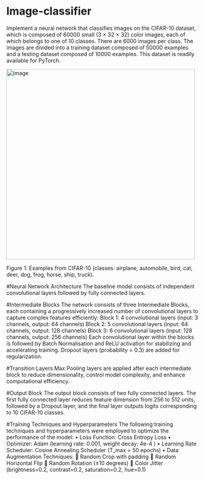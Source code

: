 # Image-classifier
Implement a neural network that classifies images on the CIFAR-10 dataset, which is composed of 60000 small (3 × 32 × 32) color images, each of which belongs to one of 10 classes. There are 6000 images per class. The images are divided into a training dataset composed of 50000 examples and a testing dataset composed of 10000 examples. This dataset is readily available for PyTorch.

<img width="495" height="500" alt="image" src="https://github.com/user-attachments/assets/ca1a8348-ffa8-42db-8007-5c028f4b32a9" />

Figure 1: Examples from CIFAR-10 (classes: airplane, automobile, bird, cat, deer, dog, frog, horse, ship, truck).

#Neural Network Architecture
The baseline model consists of independent convolutional layers followed by fully connected layers. 

#Intermediate Blocks
The network consists of three Intermediate Blocks, each containing a progressively increased number of convolutional layers to capture complex features efficiently:
Block 1: 4 convolutional layers (input: 3 channels, output: 64 channels)
Block 2: 5 convolutional layers (input: 64 channels, output: 128 channels)
Block 3: 6 convolutional layers (input: 128 channels, output: 256 channels)
Each convolutional layer within the blocks is followed by Batch Normalisation and ReLU activation for stabilizing and accelerating training. Dropout layers (probability = 0.3) are added for regularization.

#Transition Layers
Max Pooling layers are applied after each intermediate block to reduce dimensionality, control model complexity, and enhance computational efficiency.

#Output Block
The output block consists of two fully connected layers. The first fully connected layer reduces feature dimension from 256 to 512 units, followed by a Dropout layer, and the final layer outputs logits corresponding to 10 CIFAR-10 classes.

#Training Techniques and Hyperparameters
The following training techniques and hyperparameters were employed to optimize the performance of the model:
•	Loss Function: Cross Entropy Loss
•	Optimizer: Adam (learning rate: 0.001, weight decay: 4e-4 )
•	Learning Rate Scheduler: Cosine Annealing Scheduler (T_max = 50 epochs)
•	Data Augmentation Techniques:
	Random Crop with padding
	Random Horizontal Flip
	Random Rotation (±10 degrees)
	Color Jitter (brightness=0.2, contrast=0.2, saturation=0.2, hue=0.1)


